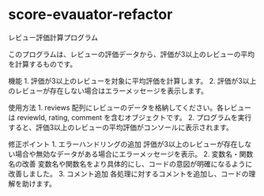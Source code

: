 # score-evauator-refactor
レビュー評価計算プログラム

このプログラムは、レビューの評価データから、評価が3以上のレビューの平均を計算するものです。

機能
	1.	評価が3以上のレビューを対象に平均評価を計算します。
	2.	評価が3以上のレビューが存在しない場合はエラーメッセージを表示します。

使用方法
	1.	reviews 配列にレビューのデータを格納してください。各レビューは reviewId, rating, comment を含むオブジェクトです。
	2.	プログラムを実行すると、評価3以上のレビューの平均評価がコンソールに表示されます。

修正ポイント
	1.	エラーハンドリングの追加
評価が3以上のレビューが存在しない場合や無効なデータがある場合にエラーメッセージを表示。
	2.	変数名・関数名の改善
変数名や関数名をより具体的にし、コードの意図が明確になるように改善しました。
	3.	コメント追加
各処理に対するコメントを追加し、コードの理解を助けます。
